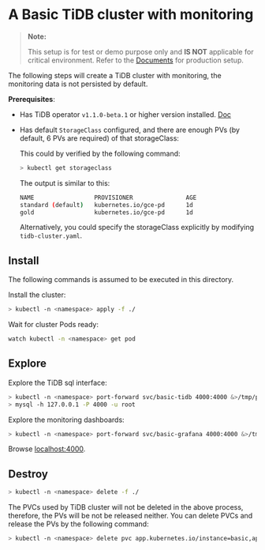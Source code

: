 # A Basic TiDB cluster with monitoring

> **Note:**
>
> This setup is for test or demo purpose only and **IS NOT** applicable for critical environment. Refer to the [Documents](https://pingcap.com/docs/stable/tidb-in-kubernetes/deploy/prerequisites/) for production setup.

The following steps will create a TiDB cluster with monitoring, the monitoring data is not persisted by default.

**Prerequisites**: 
- Has TiDB operator `v1.1.0-beta.1` or higher version installed. [Doc](https://pingcap.com/docs/stable/tidb-in-kubernetes/deploy/tidb-operator/)
- Has default `StorageClass` configured, and there are enough PVs (by default, 6 PVs are required) of that storageClass:
  
  This could by verified by the following command:
  
  ```bash
  > kubectl get storageclass
  ```
  
  The output is similar to this:
  
  ```bash
  NAME                 PROVISIONER               AGE
  standard (default)   kubernetes.io/gce-pd      1d
  gold                 kubernetes.io/gce-pd      1d
  ```
  
  Alternatively, you could specify the storageClass explicitly by modifying `tidb-cluster.yaml`.

## Install

The following commands is assumed to be executed in this directory.

Install the cluster:

```bash
> kubectl -n <namespace> apply -f ./
```

Wait for cluster Pods ready:

```bash
watch kubectl -n <namespace> get pod
```

## Explore

Explore the TiDB sql interface:

```bash
> kubectl -n <namespace> port-forward svc/basic-tidb 4000:4000 &>/tmp/pf-tidb.log &
> mysql -h 127.0.0.1 -P 4000 -u root
```

Explore the monitoring dashboards:

```bash
> kubectl -n <namespace> port-forward svc/basic-grafana 4000:4000 &>/tmp/pf-grafana.log &
```

Browse [localhost:4000](http://localhost:4000).

## Destroy

```bash
> kubectl -n <namespace> delete -f ./
```

The PVCs used by TiDB cluster will not be deleted in the above process, therefore, the PVs will be not be released neither. You can delete PVCs and release the PVs by the following command:

```bash
> kubectl -n <namespace> delete pvc app.kubernetes.io/instance=basic,app.kubernetes.io,app.kubernetes.io/managed-by=tidb-operator
```

